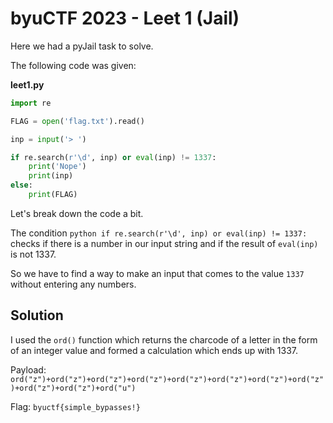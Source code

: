 # byuCTF 2023 - Leet 1 (Jail)

Here we had a pyJail task to solve.

The following code was given:

__leet1.py__

```python
import re

FLAG = open('flag.txt').read()

inp = input('> ')

if re.search(r'\d', inp) or eval(inp) != 1337:
    print('Nope')
    print(inp)
else:
    print(FLAG)
```

Let's break down the code a bit.

The condition ```python if re.search(r'\d', inp) or eval(inp) != 1337:``` checks if there is a number in our input string and if the result of `eval(inp)` is not 1337.

So we have to find a way to make an input that comes to the value `1337` without entering any numbers.

## Solution

I used the `ord()` function which returns the charcode of a letter in the form of an integer value and formed a calculation which ends up with 1337.

Payload: `ord("z")+ord("z")+ord("z")+ord("z")+ord("z")+ord("z")+ord("z")+ord("z")+ord("z")+ord("z")+ord("u")`

Flag: `byuctf{simple_bypasses!}`
